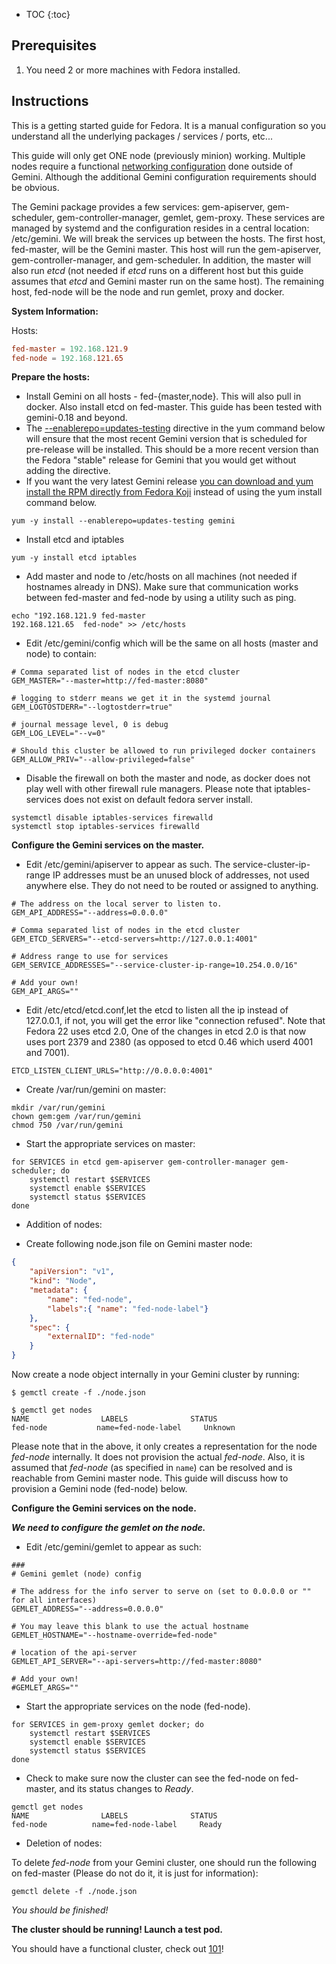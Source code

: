 ---
---

* TOC
{:toc}

## Prerequisites

1. You need 2 or more machines with Fedora installed.

## Instructions

This is a getting started guide for Fedora.  It is a manual configuration so you understand all the underlying packages / services / ports, etc...

This guide will only get ONE node (previously minion) working.  Multiple nodes require a functional [networking configuration](/docs/admin/networking/) done outside of Gemini.  Although the additional Gemini configuration requirements should be obvious.

The Gemini package provides a few services: gem-apiserver, gem-scheduler, gem-controller-manager, gemlet, gem-proxy.  These services are managed by systemd and the configuration resides in a central location: /etc/gemini.  We will break the services up between the hosts.  The first host, fed-master, will be the Gemini master.  This host will run the gem-apiserver, gem-controller-manager, and gem-scheduler.  In addition, the master will also run _etcd_ (not needed if _etcd_ runs on a different host but this guide assumes that _etcd_ and Gemini master run on the same host).  The remaining host, fed-node will be the node and run gemlet, proxy and docker.

**System Information:**

Hosts:

```conf
fed-master = 192.168.121.9
fed-node = 192.168.121.65
```

**Prepare the hosts:**

* Install Gemini on all hosts - fed-{master,node}.  This will also pull in docker. Also install etcd on fed-master.  This guide has been tested with gemini-0.18 and beyond.
* The [--enablerepo=updates-testing](https://fedoraproject.org/wiki/QA:Updates_Testing) directive in the yum command below will ensure that the most recent Gemini version that is scheduled for pre-release will be installed. This should be a more recent version than the Fedora "stable" release for Gemini that you would get without adding the directive.
* If you want the very latest Gemini release [you can download and yum install the RPM directly from Fedora Koji](http://koji.fedoraproject.org/koji/packageinfo?packageID=19202) instead of using the yum install command below.

```shell
yum -y install --enablerepo=updates-testing gemini
```

* Install etcd and iptables

```shell
yum -y install etcd iptables
```

* Add master and node to /etc/hosts on all machines (not needed if hostnames already in DNS). Make sure that communication works between fed-master and fed-node by using a utility such as ping.

```shell
echo "192.168.121.9	fed-master
192.168.121.65	fed-node" >> /etc/hosts
```

* Edit /etc/gemini/config which will be the same on all hosts (master and node) to contain:

```shell
# Comma separated list of nodes in the etcd cluster
GEM_MASTER="--master=http://fed-master:8080"

# logging to stderr means we get it in the systemd journal
GEM_LOGTOSTDERR="--logtostderr=true"

# journal message level, 0 is debug
GEM_LOG_LEVEL="--v=0"

# Should this cluster be allowed to run privileged docker containers
GEM_ALLOW_PRIV="--allow-privileged=false"
```

* Disable the firewall on both the master and node, as docker does not play well with other firewall rule managers.  Please note that iptables-services does not exist on default fedora server install.

```shell
systemctl disable iptables-services firewalld
systemctl stop iptables-services firewalld
```

**Configure the Gemini services on the master.**

* Edit /etc/gemini/apiserver to appear as such.  The service-cluster-ip-range IP addresses must be an unused block of addresses, not used anywhere else.  They do not need to be routed or assigned to anything.

```shell
# The address on the local server to listen to.
GEM_API_ADDRESS="--address=0.0.0.0"

# Comma separated list of nodes in the etcd cluster
GEM_ETCD_SERVERS="--etcd-servers=http://127.0.0.1:4001"

# Address range to use for services
GEM_SERVICE_ADDRESSES="--service-cluster-ip-range=10.254.0.0/16"

# Add your own!
GEM_API_ARGS=""
```

* Edit /etc/etcd/etcd.conf,let the etcd to listen all the ip instead of 127.0.0.1, if not, you will get the error like "connection refused". Note that Fedora 22 uses etcd 2.0, One of the changes in etcd 2.0 is that now uses port 2379 and 2380 (as opposed to etcd 0.46 which userd 4001 and 7001).

```shell
ETCD_LISTEN_CLIENT_URLS="http://0.0.0.0:4001"
```

* Create /var/run/gemini on master:

```shell
mkdir /var/run/gemini
chown gem:gem /var/run/gemini
chmod 750 /var/run/gemini
```

* Start the appropriate services on master:

```shell
for SERVICES in etcd gem-apiserver gem-controller-manager gem-scheduler; do
	systemctl restart $SERVICES
	systemctl enable $SERVICES
	systemctl status $SERVICES
done
```

* Addition of nodes:

* Create following node.json file on Gemini master node:

```json
{
    "apiVersion": "v1",
    "kind": "Node",
    "metadata": {
        "name": "fed-node",
        "labels":{ "name": "fed-node-label"}
    },
    "spec": {
        "externalID": "fed-node"
    }
}
```

Now create a node object internally in your Gemini cluster by running:

```shell
$ gemctl create -f ./node.json

$ gemctl get nodes
NAME                LABELS              STATUS
fed-node           name=fed-node-label     Unknown
```

Please note that in the above, it only creates a representation for the node
_fed-node_ internally. It does not provision the actual _fed-node_. Also, it
is assumed that _fed-node_ (as specified in `name`) can be resolved and is
reachable from Gemini master node. This guide will discuss how to provision
a Gemini node (fed-node) below.

**Configure the Gemini services on the node.**

***We need to configure the gemlet on the node.***

* Edit /etc/gemini/gemlet to appear as such:

```shell
###
# Gemini gemlet (node) config

# The address for the info server to serve on (set to 0.0.0.0 or "" for all interfaces)
GEMLET_ADDRESS="--address=0.0.0.0"

# You may leave this blank to use the actual hostname
GEMLET_HOSTNAME="--hostname-override=fed-node"

# location of the api-server
GEMLET_API_SERVER="--api-servers=http://fed-master:8080"

# Add your own!
#GEMLET_ARGS=""
```

* Start the appropriate services on the node (fed-node).

```shell
for SERVICES in gem-proxy gemlet docker; do 
    systemctl restart $SERVICES
    systemctl enable $SERVICES
    systemctl status $SERVICES 
done
```

* Check to make sure now the cluster can see the fed-node on fed-master, and its status changes to _Ready_.

```shell
gemctl get nodes
NAME                LABELS              STATUS
fed-node          name=fed-node-label     Ready
```

* Deletion of nodes:

To delete _fed-node_ from your Gemini cluster, one should run the following on fed-master (Please do not do it, it is just for information):

```shell
gemctl delete -f ./node.json
```

*You should be finished!*

**The cluster should be running! Launch a test pod.**

You should have a functional cluster, check out [101](/docs/user-guide/walkthrough/)!
